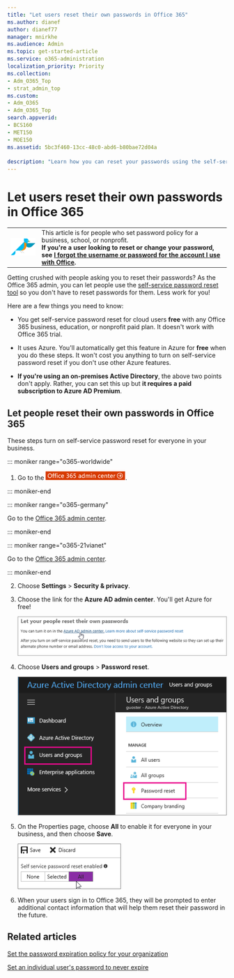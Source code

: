 ```yaml
---
title: "Let users reset their own passwords in Office 365"
ms.author: dianef
author: dianef77
manager: mnirkhe
ms.audience: Admin
ms.topic: get-started-article
ms.service: o365-administration
localization_priority: Priority
ms.collection:
- Adm_O365_Top
- strat_admin_top
ms.custom:
- Adm_O365
- Adm_O365_Top
search.appverid:
- BCS160
- MET150
- MOE150
ms.assetid: 5bc3f460-13cc-48c0-abd6-b80bae72d04a

description: "Learn how you can reset your passwords using the self-service password reset tool."
---
```


# Let users reset their own passwords in Office 365

 
  
|||
|:-----|:-----|
|![I forgot the username or password for the account I use with Office.](../media/d0ee024e-999d-438b-b72d-2e1779cf7f83.png)           <br/> |This article is for people who set password policy for a business, school, or nonprofit.  <br/> **If you're a user looking to reset or change your password, see [I forgot the username or password for the account I use with Office](https://support.office.com/article/https://support.office.com/en-US/article/I-forgot-the-username-or-password-for-the-account-I-use-with-Office-eba0b4a2-c0ae-472c-99f6-bc63ee2425a8.aspx#bkmk_buschangepw).** <br/> |
   
Getting crushed with people asking you to reset their passwords? As the Office 365 admin, you can let people use the [self-service password reset tool](https://go.microsoft.com/fwlink/p/?LinkId=522677) so you don't have to reset passwords for them. Less work for you! 
  
Here are a few things you need to know:
  
- You get self-service password reset for cloud users **free** with any Office 365 business, education, or nonprofit paid plan. It doesn't work with Office 365 trial. 
    
- It uses Azure. You'll automatically get this feature in Azure for **free** when you do these steps. It won't cost you anything to turn on self-service password reset if you don't use other Azure features. 
    
- **If you're using an on-premises Active Directory**, the above two points don't apply. Rather, you can set this up but **it requires a paid subscription to Azure AD Premium**. 
    
## Let people reset their own passwords in Office 365

These steps turn on self-service password reset for everyone in your business.
  
::: moniker range="o365-worldwide"
1.  Go to the [![Go to the Office 365 admin center.](../media/e00ba917-c3fb-4173-b344-43eb5c7eeb15.png)](https://portal.office.com/adminportal/home).

::: moniker-end

::: moniker range="o365-germany"

Go to the [Office 365 admin center](https://portal.office.de/adminportal/home).

::: moniker-end

::: moniker range="o365-21vianet"

Go to the [Office 365 admin center](https://login.partner.microsoftonline.cn).

::: moniker-end

2. Choose **Settings** \> **Security &amp; privacy**.
    
3. Choose the link for the **Azure AD admin center**. You'll get Azure for free!
    
    ![Choose the link to go to the Azure admin center.](../media/1b72241f-df7b-44b0-9477-8687fe9f7315.png)
  
4. Choose **Users and groups** \> **Password reset**.
    
    ![Choose Users and groups](../media/8d6739c8-b245-437c-8a77-63b38db4429b.png)
  
5. On the Properties page, choose **All** to enable it for everyone in your business, and then choose **Save**.
    
    ![Choose All](../media/1a7ad5c4-1dbe-46b9-9ed0-5507b62023d0.png)
  
6. When your users sign in to Office 365, they will be prompted to enter additional contact information that will help them reset their password in the future.
    
## Related articles

[Set the password expiration policy for your organization](../manage/set-password-expiration-policy.md)
  
[Set an individual user's password to never expire](set-password-to-never-expire.md)
  

